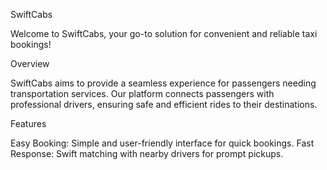 SwiftCabs

Welcome to SwiftCabs, your go-to solution for convenient and reliable taxi bookings!

Overview

SwiftCabs aims to provide a seamless experience for passengers needing transportation services. Our platform connects passengers with professional drivers, ensuring safe and efficient rides to their destinations.

Features

Easy Booking: Simple and user-friendly interface for quick bookings.
Fast Response: Swift matching with nearby drivers for prompt pickups.
